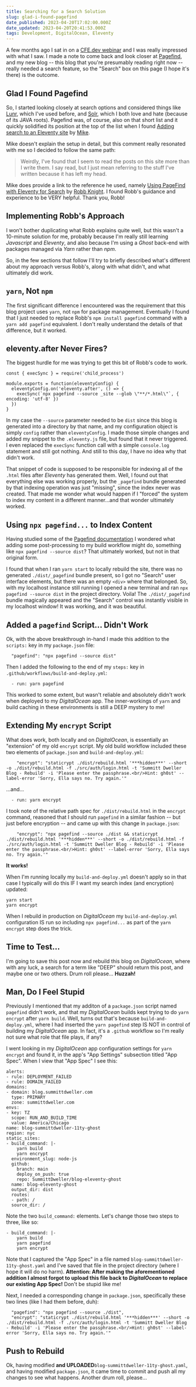 ```yaml
---
title: Searching for a Search Solution
slug: glad-i-found-pagefind
date_published: 2023-04-20T17:02:00.000Z
date_updated: 2023-04-20T20:41:53.000Z
tags: Development, DigitalOcean, Eleventy
---
```


A few months ago I sat in on a [CFE.dev webinar](https://cfe.dev/sessions/static-search-with-pagefind/) and I was really impressed with what I saw.  I made a note to come back and look closer at [Pagefind](https://pagefind.app/), and my new blog -- this blog that you're presumably reading right now -- really needed a search feature, so the "Search" box on this page (I hope it's there) is the outcome.

## Glad I Found Pagefind

So, I started looking closely at search options and considered things like [Lunr](https://lunrjs.com/), which I've used before, and [Solr](https://solr.apache.org/), which I both love and hate (because of its JAVA roots).  Pagefind was, of course, also on that short list and it quickly solidified its position at the top of the list when I found [Adding search to an Eleventy site](https://mikefallows.com/posts/adding-search-to-eleventy-site/) by [Mike](https://mikefallows.com/about/).

Mike doesn't explain the setup in detail, but this comment really resonated with me so I decided to follow the same path:

> Weirdly, I've found that I seem to read the posts on this site more than I write them. I say read, but I just mean referring to the stuff I've written because it has left my head.

Mike does provide a link to the reference he used, namely [Using PageFind with Eleventy for Search](https://rknight.me/using-pagefind-with-eleventy-for-search/) by [Robb Knight](https://rknight.me/).  I found Robb's guidance and experience to be VERY helpful.  Thank you, Robb!

## Implementing Robb's Approach

I won't bother duplicating what Robb explains quite well, but this wasn't a 10-minute solution for me, probably because I'm really still learning *Javascript* and *Eleventy*, and also because I'm using a *Ghost* back-end with packages managed via *Yarn* rather than *npm*.

So, in the few sections that follow I'll try to briefly described what's different about my approach versus Robb's, along with what didn't, and what ultimately did work.

## `yarn`, Not `npm`

The first significant difference I encountered was the requirement that this blog project uses `yarn`, not `npm` for package management.  Eventually I found that I just needed to replace Robb's `npm install pagefind` command with a `yarn add pagefind` equivalent.  I don't really understand the details of that difference, but it worked.

## eleventy.after Never Fires?

The biggest hurdle for me was trying to get this bit of Robb's code to work.

    const { execSync } = require('child_process')
    
    module.exports = function(eleventyConfig) {
      eleventyConfig.on('eleventy.after', () => {
        execSync(`npx pagefind --source _site --glob \"**/*.html\"`, { encoding: 'utf-8' })
      })
    }
    

In my case the `--source` parameter needed to be `dist` since this blog is generated into a directory by that name, and my configuration object is simply `config` rather than `eleventyConfig`.  I made those simple changes and added my snippet to the `.eleventy.js` file, but found that it never triggered.  I even replaced the `execSync` function call with a simple `console.log` statement and still got nothing.  And still to this day, I have no idea why that didn't work.

That snippet of code is supposed to be responsible for indexing all of the `.html` files after *Eleventy* has generated them.  Well, I found out that everything else was working properly, but the `_pagefind` bundle generated by that indexing operation was just "missing", since the index never was created.  That made me wonder what would happen if I "forced" the system to index my content in a different manner...and that wonder ultimately worked.

## Using `npx pagefind...` to Index Content

Having studied some of the [Pagefind documentation](https://pagefind.app/docs/) I wondered what adding some post-processing to my build workflow might do, something like `npx pagefind --source dist`?  That ultimately worked, but not in that original form.

I found that when I ran `yarn start` to locally rebuild the site, there was no generated `./dist/_pagefind` bundle present, so I got no "Search" user interface elements, but there was an empty `<div>` where that belonged.  So, with my localhost instance still running I opened a new terminal and ran `npx pagefind --source dist` in the project directory. Voila! The `./dist/_pagefind` bundle magically appeared and the "Search" control was instantly visible in my localhost window!  It was working, and it was beautiful.

## Added a `pagefind` Script... Didn't Work

Ok, with the above breakthrough in-hand I made this addition to the `scripts:` key in my `package.json` file:

      "pagefind": "npx pagefind --source dist"
    

Then I added the following to the end of my `steps:` key in `.github/workflows/build-and-deploy.yml`:

      - run: yarn pagefind
    

This worked to some extent, but wasn't reliable and absolutely didn't work when deployed to my *DigitalOcean* app.  The inner-workings of `yarn` and build caching in these environments is still a DEEP mystery to me!

## Extending My `encrypt` Script

What does work, both locally and on *DigitalOcean*, is essentially an "extension" of my old `encrypt` script.  My old build workflow included these two elements of `package.json` and `build-and-deploy.yml`:

        "encrypt": "staticrypt ./dist/rebuild.html '***hidden***' --short -o ./dist/rebuild.html -f ./src/auth/login.html -t 'Summitt Dweller Blog - Rebuild' -i 'Please enter the passphrase.<br/>Hint: gh0st' --label-error 'Sorry, Ella says no. Try again.'"
    

...and...

      - run: yarn encrypt
    

I took note of the relative path spec for `./dist/rebuild.html` in the `encrypt` command, reasoned that I should run `pagefind` in a similar fashion -- but just before encryption -- and came up with this change in `package.json`:

        "encrypt": "npx pagefind --source ./dist && staticrypt ./dist/rebuild.html '***hidden***' --short -o ./dist/rebuild.html -f ./src/auth/login.html -t 'Summitt Dweller Blog - Rebuild' -i 'Please enter the passphrase.<br/>Hint: gh0st' --label-error 'Sorry, Ella says no. Try again.'"
    

**It works!**

When I'm running locally my `build-and-deploy.yml` doesn't apply so in that case I typically will do this IF I want my search index (and encryption) updated:

    yarn start
    yarn encrypt
    

When I rebuild in production on *DigitalOcean* my `build-and-deploy.yml` configuration IS run so including `npx pagefind...` as part of the `yarn encrypt` step does the trick.

## Time to Test...

I'm going to save this post now and rebuild this blog on *DigitalOcean*, where with any luck, a search for a term like "DEEP" should return this post, and maybe one or two others.  Drum roll please...  **Huzzah!**

## Man, Do I Feel Stupid

Previously I mentioned that my additon of a `package.json` script named `pagefind` didn't work, and that my *DigitalOcean* builds kept trying to do `yarn encrypt` after `yarn build`.  Well, turns out that's because `build-and-deploy.yml`, where I had inserted the `yarn pagefind` step IS NOT in control of building my *DigitalOcean* app.  In fact, it's a `.github` workflow so I'm really not sure what role that file plays, if any?

I went looking in my *DigitalOcean* app configuration settings for `yarn encrypt` and found it, in the app's "App Settings" subsection titled "App Spec".  When I view that "App Spec" I see this:

    alerts:
    - rule: DEPLOYMENT_FAILED
    - rule: DOMAIN_FAILED
    domains:
    - domain: blog.summittdweller.com
      type: PRIMARY
      zone: summittdweller.com
    envs:
    - key: TZ
      scope: RUN_AND_BUILD_TIME
      value: America/Chicago
    name: blog-summittdweller-11ty-ghost
    region: nyc
    static_sites:
    - build_command: |-
        yarn build
        yarn encrypt
      environment_slug: node-js
      github:
        branch: main
        deploy_on_push: true
        repo: SummittDweller/blog-eleventy-ghost
      name: blog-eleventy-ghost
      output_dir: dist
      routes:
      - path: /
      source_dir: /
    

Note the two `build_command:` elements.  Let's change those two steps to three, like so:

    - build_command: |-
        yarn build
        yarn pagefind
        yarn encrypt
    

Note that I captured the "App Spec" in a file named `blog-summittdweller-11ty-ghost.yaml` and I've saved that file in the project directory (where I hope it will do no harm).  **Attention: After making the aforementioned addition I almost forgot to upload this file back to *DigitalOcean* to replace our existing App Spec!**  Don't be stupid like me!

Next, I needed a corresponding change in `package.json`, specifically these two lines (like I had them before, duh):

      "pagefind": "npx pagefind --source ./dist",
      "encrypt": "staticrypt ./dist/rebuild.html '***hidden***' --short -o ./dist/rebuild.html -f ./src/auth/login.html -t 'Summitt Dweller Blog - Rebuild' -i 'Please enter the passphrase.<br/>Hint: gh0st' --label-error 'Sorry, Ella says no. Try again.'"
    

## Push to Rebuild

Ok, having modified **and UPLOADED**`blog-summittdweller-11ty-ghost.yaml`, and having modified `package.json`, it came time to commit and push all my changes to see what happens.  Another drum roll, please...
